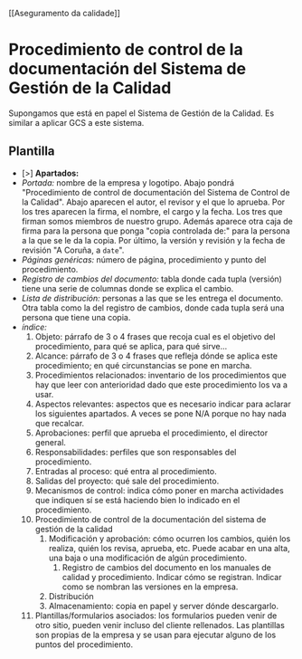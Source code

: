 [[Aseguramento da calidade]]

# Procedimiento de control de la documentación del Sistema de Gestión de la Calidad
Supongamos que está en papel el Sistema de Gestión de la Calidad. Es similar a aplicar GCS a este sistema.

## Plantilla
+ [>] **Apartados:**
+ *Portada:* nombre de la empresa y logotipo. Abajo pondrá "Procedimiento de control de documentación del Sistema de Control de la Calidad". Abajo aparecen el autor, el revisor y el que lo aprueba. Por los tres aparecen la firma, el nombre, el cargo y la fecha. Los tres que firman somos miembros de nuestro grupo. Además aparece otra caja de firma para la persona que ponga "copia controlada de:" para la persona a la que se le da la copia. Por último, la versión y revisión y la fecha de revisión "A Coruña, a `date`".
+ *Páginas genéricas:* número de página, procedimiento y punto del procedimiento.
+ *Registro de cambios del documento:* tabla donde cada tupla (versión) tiene una serie de columnas donde se explica el cambio.
+ *Lista de distribución:* personas a las que se les entrega el documento. Otra tabla como la del registro de cambios, donde cada tupla será una persona que tiene una copia.
+ *índice:* 
	1. Objeto: párrafo de 3 o 4 frases que recoja cual es el objetivo del procedimiento, para qué se aplica, para qué sirve...
	2. Alcance: párrafo de 3 o 4 frases que refleja dónde se aplica este procedimiento; en qué circunstancias se pone en marcha.
	3. Procedimientos relacionados: inventario de los procedimientos que hay que leer con anterioridad dado que este procedimiento los va a usar.
	4. Aspectos relevantes: aspectos que es necesario indicar para aclarar los siguientes apartados. A veces se pone N/A porque no hay nada que recalcar.
	5. Aprobaciones: perfil que aprueba el procedimiento, el director general.
	6. Responsabilidades: perfiles que son responsables del procedimiento.
	7. Entradas al proceso: qué entra al procedimiento.
	8. Salidas del proyecto: qué sale del procedimiento.
	9. Mecanismos de control: indica cómo poner en marcha actividades que indiquen sí se está haciendo bien lo indicado en el procedimiento.
	10. Procedimiento de control de la documentación del sistema de gestión de la calidad
		1. Modificación y aprobación: cómo ocurren los cambios, quién los realiza, quién los revisa, aprueba, etc. Puede acabar en una alta, una baja o una modificación de algún procedimiento.
			1. Registro de cambios del documento en los manuales de calidad y procedimiento. Indicar cómo se registran. Indicar como se nombran las versiones en la empresa.
		2. Distribución
		3. Almacenamiento: copia en papel y server dónde descargarlo.
	11. Plantillas/formularios asociados: los formularios pueden venir de otro sitio, pueden venir incluso del cliente rellenados. Las plantillas son propias de la empresa y se usan para ejecutar alguno de los puntos del procedimiento.